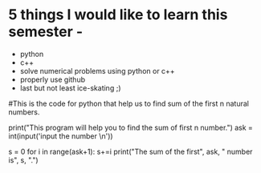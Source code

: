# 5 things I would like to learn this semester -
- python
- c++
- solve numerical problems using python or c++
- properly use github
- last but not least ice-skating ;)

#This is the code for python that help us to find sum of the first n natural numbers.

print("This program will help you to find the sum of first n number.")
ask = int(input('input the number \n'))

s = 0
for i in range(ask+1):
    s+=i
print("The sum of the first", ask, " number is", s, ".")
